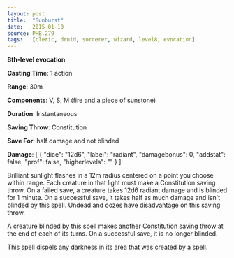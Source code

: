 ```yaml
---
layout: post
title:  "Sunburst"
date:   2015-01-10
source: PHB.279
tags:   [cleric, druid, sorcerer, wizard, level8, evocation]
---
```


**8th-level evocation**

**Casting Time**: 1 action

**Range**: 30m

**Components**: V, S, M (fire and a piece of sunstone)

**Duration**: Instantaneous

**Saving Throw**: Constitution

**Save For**: half damage and not blinded

**Damage**: [ { "dice": "12d6", "label": "radiant", "damagebonus": 0, "addstat": false, "prof": false, "higherlevels": "" } ]

Brilliant sunlight flashes in a 12m radius centered on a point you choose within range. Each creature in that light must make a Constitution saving throw. On a failed save, a creature takes 12d6 radiant damage and is blinded for 1 minute. On a successful save, it takes half as much damage and isn't blinded by this spell. Undead and oozes have disadvantage on this saving throw.

A creature blinded by this spell makes another Constitution saving throw at the end of each of its turns. On a successful save, it is no longer blinded.

This spell dispels any darkness in its area that was created by a spell.
